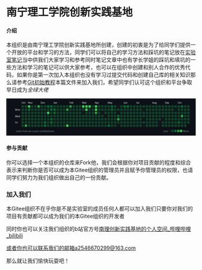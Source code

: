 # 南宁理工学院创新实践基地

#### 介绍
本组织是由南宁理工学院创新实践基地所创建，创建的初衷是为了给同学们提供一个开放的平台和学习的方法，同学们可以将自己的学习方法和踩坑的笔记放在[实验室笔记](https://gitee.com/NLLaboratory/lab-notes.git)当中供我们大家学习和参考同时笔记文章中也有学长学姐的踩坑和填坑的一些方法和学习的笔记可以供大家参考，也可以在组织中创建和别人合作的优秀代码，如果你是第一次加入本组织也没有学习过提交代码和创建自己库的相关知识那么请参考[Git初始教程](https://gitee.com/NLLaboratory/organization-introduction/blob/master/Git基本教程/Git初始教程.md)本篇文件来加入我们，希望同学们认可这个组织和平台争取早日成为*全绿大佬*

![image-20221028171807505](./Git%E5%9F%BA%E6%9C%AC%E6%95%99%E7%A8%8B/git%E5%9F%BA%E6%9C%AC%E6%95%99%E7%A8%8B.assets/image-20221028171807505.png)

#### 参与贡献

你可以选择一个本组织的仓库来Fork他，我们会根据你对项目贡献的程度和综合表示来判断你是否可以成为本Gitee组织的管理员并且赋予你管理员的权限，也请同学们努力为我们组织做出自己的一份贡献。

### 加入我们

本Gitee组织不在乎你是不是实验室的成员任何人都可以加入我们只要你对我们的项目有贡献都可以成为我们的本Gitee组织的开发者

同时你也可以关注我们组织的b站官方号[南理创新实践基地的个人空间_哔哩哔哩_bilibili](https://space.bilibili.com/1762086433)

或者你也可以联系我们的邮箱a2546670299@163.com

那么就让我们愉快玩耍吧！

